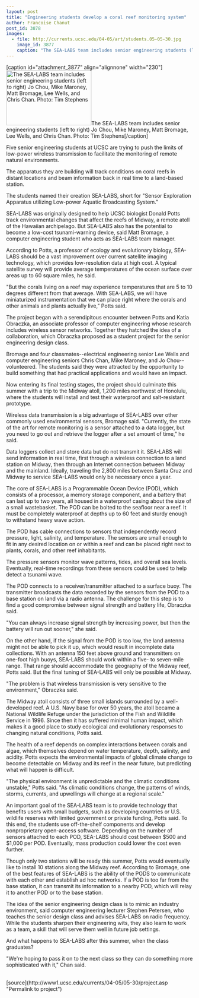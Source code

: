 ```yaml
---
layout: post
title: "Engineering students develop a coral reef monitoring system"
author: Francoise Chanut
post_id: 3878
images:
  - file: http://currents.ucsc.edu/04-05/art/students.05-05-30.jpg
    image_id: 3877
    caption: "The SEA-LABS team includes senior engineering students (left to right) Jo Chou, Mike Maroney, Matt Bromage, Lee Wells, and Chris Chan. Photo: Tim Stephens"
---
```


[caption id="attachment_3877" align="alignnone" width="230"]<a href="http://localhost/mysite/wp-content/uploads/2005/05/students.05-05-30.jpg"><img class="size-full wp-image-3877" src="http://localhost/mysite/wp-content/uploads/2005/05/students.05-05-30.jpg" alt="The SEA-LABS team includes senior engineering students (left to right) Jo Chou, Mike Maroney, Matt Bromage, Lee Wells, and Chris Chan. Photo: Tim Stephens" width="230" height="148" /></a>The SEA-LABS team includes senior engineering students (left to right) Jo Chou, Mike Maroney, Matt Bromage, Lee Wells, and Chris Chan. Photo: Tim Stephens[/caption]
<a name="content" id="content"></a>
<p>
  Five senior engineering students at UCSC are trying to push the limits of low-power wireless transmission to facilitate the monitoring of remote natural environments.
</p>
<p>
  The apparatus they are building will track conditions on coral reefs in distant locations and beam information back in real time to a land-based station.<br>
</p>
<p>
  The students named their creation SEA-LABS, short for "Sensor Exploration Apparatus utilizing Low-power Aquatic Broadcasting System."
</p>
<p>
  SEA-LABS was originally designed to help UCSC biologist Donald Potts track environmental changes that affect the reefs of Midway, a remote atoll of the Hawaiian archipelago. But SEA-LABS also has the potential to become a low-cost tsunami-warning device, said Matt Bromage, a computer engineering student who acts as SEA-LABS team manager.
</p>
<p>
  According to Potts, a professor of ecology and evolutionary biology, SEA-LABS should be a vast improvement over current satellite imaging technology, which provides low-resolution data at high cost. A typical satellite survey will provide average temperatures of the ocean surface over areas up to 60 square miles, he said.<br>
</p>
<p>
  "But the corals living on a reef may experience temperatures that are 5 to 10 degrees different from that average. With SEA-LABS, we will have miniaturized instrumentation that we can place right where the corals and other animals and plants actually live," Potts said.<br>
</p>
<p>
  The project began with a serendipitous encounter between Potts and Katia Obraczka, an associate professor of computer engineering whose research includes wireless sensor networks. Together they hatched the idea of a collaboration, which Obraczka proposed as a student project for the senior engineering design class.<br>
</p>
<p>
  Bromage and four classmates--electrical engineering senior Lee Wells and computer engineering seniors Chris Chan, Mike Maroney, and Jo Chou--volunteered. The students said they were attracted by the opportunity to build something that had practical applications and would have an impact.
</p>
<p>
  Now entering its final testing stages, the project should culminate this summer with a trip to the Midway atoll, 1,200 miles northwest of Honolulu, where the students will install and test their waterproof and salt-resistant prototype.<br>
</p>
<p>
  Wireless data transmission is a big advantage of SEA-LABS over other commonly used environmental sensors, Bromage said. "Currently, the state of the art for remote monitoring is a sensor attached to a data logger, but you need to go out and retrieve the logger after a set amount of time," he said.<br>
</p>
<p>
  Data loggers collect and store data but do not transmit it. SEA-LABS will send information in real time, first through a wireless connection to a land station on Midway, then through an Internet connection between Midway and the mainland. Ideally, traveling the 2,800 miles between Santa Cruz and Midway to service SEA-LABS would only be necessary once a year.<br>
</p>
<p>
  The core of SEA-LABS is a Programmable Ocean Device (POD), which consists of a processor, a memory storage component, and a battery that can last up to two years, all housed in a waterproof casing about the size of a small wastebasket. The POD can be bolted to the seafloor near a reef. It must be completely waterproof at depths up to 60 feet and sturdy enough to withstand heavy wave action.<br>
</p>
<p>
  The POD has cable connections to sensors that independently record pressure, light, salinity, and temperature. The sensors are small enough to fit in any desired location on or within a reef and can be placed right next to plants, corals, and other reef inhabitants.<br>
</p>
<p>
  The pressure sensors monitor wave patterns, tides, and overall sea levels. Eventually, real-time recordings from these sensors could be used to help detect a tsunami wave.<br>
</p>
<p>
  The POD connects to a receiver/transmitter attached to a surface buoy. The transmitter broadcasts the data recorded by the sensors from the POD to a base station on land via a radio antenna. The challenge for this step is to find a good compromise between signal strength and battery life, Obraczka said.<br>
</p>
<p>
  "You can always increase signal strength by increasing power, but then the battery will run out sooner," she said.<br>
</p>
<p>
  On the other hand, if the signal from the POD is too low, the land antenna might not be able to pick it up, which would result in incomplete data collections. With an antenna 150 feet above ground and transmitters on one-foot high buoys, SEA-LABS should work within a five- to seven-mile range. That range should accommodate the geography of the Midway reef, Potts said. But the final tuning of SEA-LABS will only be possible at Midway.<br>
</p>
<p>
  "The problem is that wireless transmission is very sensitive to the environment," Obraczka said.<br>
</p>
<p>
  The Midway atoll consists of three small islands surrounded by a well-developed reef. A U.S. Navy base for over 50 years, the atoll became a National Wildlife Refuge under the jurisdiction of the Fish and Wildlife Service in 1996. Since then it has suffered minimal human impact, which makes it a good place to study ecological and evolutionary responses to changing natural conditions, Potts said.<br>
</p>
<p>
  The health of a reef depends on complex interactions between corals and algae, which themselves depend on water temperature, depth, salinity, and acidity. Potts expects the environmental impacts of global climate change to become detectable on Midway and its reef in the near future, but predicting what will happen is difficult.<br>
</p>
<p>
  "The physical environment is unpredictable and the climatic conditions unstable," Potts said. "As climatic conditions change, the patterns of winds, storms, currents, and upwellings will change at a regional scale."<br>
</p>
<p>
  An important goal of the SEA-LABS team is to provide technology that benefits users with small budgets, such as developing countries or U.S. wildlife reserves with limited government or private funding, Potts said. To this end, the students use off-the-shelf components and develop nonproprietary open-access software. Depending on the number of sensors attached to each POD, SEA-LABS should cost between $500 and $1,000 per POD. Eventually, mass production could lower the cost even further.<br>
</p>
<p>
  Though only two stations will be ready this summer, Potts would eventually like to install 10 stations along the Midway reef. According to Bromage, one of the best features of SEA-LABS is the ability of the PODS to communicate with each other and establish ad hoc networks. If a POD is too far from the base station, it can transmit its information to a nearby POD, which will relay it to another POD or to the base station.<br>
</p>
<p>
  The idea of the senior engineering design class is to mimic an industry environment, said computer engineering lecturer Stephen Petersen, who teaches the senior design class and advises SEA-LABS on radio frequency. While the students sharpen their engineering wits, they also learn to work as a team, a skill that will serve them well in future job settings.<br>
</p>
<p>
  And what happens to SEA-LABS after this summer, when the class graduates?<br>
</p>
<p>
  "We're hoping to pass it on to the next class so they can do something more sophisticated with it," Chan said.<br>
  <br>
</p>
[source](http://www1.ucsc.edu/currents/04-05/05-30/project.asp "Permalink to project")
